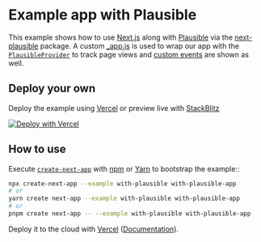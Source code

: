 # Example app with Plausible

This example shows how to use [Next.js](https://github.com/vercel/next.js) along with [Plausible](https://plausible.io) via the [next-plausible](https://github.com/4lejandrito/next-plausible) package. A custom [\_app.js](https://nextjs.org/docs/advanced-features/custom-app) is used to wrap our app with the [`PlausibleProvider`](https://github.com/4lejandrito/next-plausible#plausibleprovider-props) to track page views and [custom events](https://github.com/4lejandrito/next-plausible#send-custom-events) are shown as well.

## Deploy your own

Deploy the example using [Vercel](https://vercel.com?utm_source=github&utm_medium=readme&utm_campaign=next-example) or preview live with [StackBlitz](https://stackblitz.com/github/vercel/next.js/tree/canary/examples/with-plausible)

[![Deploy with Vercel](https://vercel.com/button)](https://vercel.com/new/git/external?repository-url=https://github.com/vercel/next.js/tree/canary/examples/with-plausible&project-name=with-plausible&repository-name=with-plausible)

## How to use

Execute [`create-next-app`](https://github.com/vercel/next.js/tree/canary/packages/create-next-app) with [npm](https://docs.npmjs.com/cli/init) or [Yarn](https://yarnpkg.com/lang/en/docs/cli/create/) to bootstrap the example::

```bash
npx create-next-app --example with-plausible with-plausible-app
# or
yarn create next-app --example with-plausible with-plausible-app
# or
pnpm create next-app -- --example with-plausible with-plausible-app
```

Deploy it to the cloud with [Vercel](https://vercel.com/new?utm_source=github&utm_medium=readme&utm_campaign=next-example) ([Documentation](https://nextjs.org/docs/deployment)).
